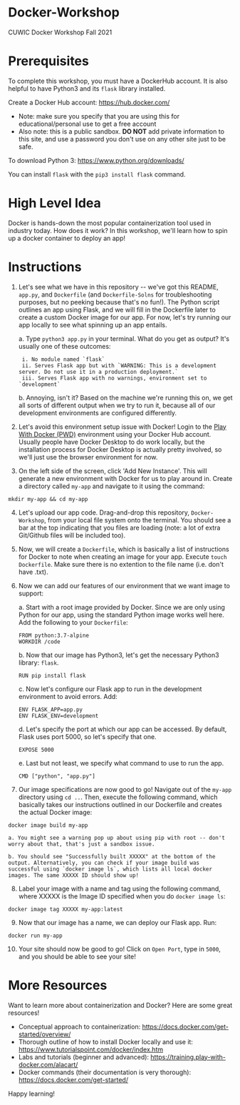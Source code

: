 # Docker-Workshop
CUWIC Docker Workshop Fall 2021

# Prerequisites

To complete this workshop, you must have a DockerHub account. It is also helpful to have Python3 and its `flask` library installed.

Create a Docker Hub account: https://hub.docker.com/ 
- Note: make sure you specify that you are using this for educational/personal use to get a free account
- Also note: this is a public sandbox. **DO NOT** add private information to this site, and use a password you don't use on any other site just to be safe.

To download Python 3: https://www.python.org/downloads/

You can install `flask` with the `pip3 install flask` command.

# High Level Idea
Docker is hands-down the most popular containerization tool used in industry today. How does it work? In this workshop, we'll learn how to spin up a docker container to deploy an app!

# Instructions
1. Let's see what we have in this repository -- we've got this README, `app.py`, and `Dockerfile` (and `Dockerfile-Solns` for troubleshooting purposes, but no peeking because that's no fun!). The Python script outlines an app using Flask, and we will fill in the Dockerfile later to create a custom Docker image for our app. For now, let's try running our app locally to see what spinning up an app entails.
    
    a. Type `python3 app.py` in your terminal. What do you get as output? It's usually one of these outcomes:
        
        i. No module named `flask`
        ii. Serves Flask app but with `WARNING: This is a development server. Do not use it in a production deployment.`
        iii. Serves Flask app with no warnings, environment set to `development`

    b. Annoying, isn't it? Based on the machine we're running this on, we get all sorts of different output when we try to run it, because all of our development environments are configured differently.

2. Let's avoid this environment setup issue with Docker! Login to the [Play With Docker (PWD)](https://labs.play-with-docker.com/) environment using your Docker Hub account. Usually people have Docker Desktop to do work locally, but the installation process for Docker Desktop is actually pretty involved, so we'll just use the browser environment for now.

3. On the left side of the screen, click 'Add New Instance'. This will generate a new environment with Docker for us to play around in. Create a directory called `my-app` and navigate to it using the command:
```
mkdir my-app && cd my-app
```

4. Let's upload our app code. Drag-and-drop this repository, `Docker-Workshop`, from your local file system onto the terminal. You should see a bar at the top indicating that you files are loading (note: a lot of extra Git/Github files will be included too).

5. Now, we will create a `Dockerfile`, which is basically a list of instructions for Docker to note when creating an image for your app. Execute `touch Dockerfile`. Make sure there is no extention to the file name (i.e. don't have .txt).

6. Now we can add our features of our environment that we want image to support:
    
    a. Start with a root image provided by Docker. Since we are only using Python for our app, using the standard Python image works well here. Add the following to your  `Dockerfile`:
    ```
    FROM python:3.7-alpine
    WORKDIR /code
    ```

    b. Now that our image has Python3, let's get the necessary Python3 library: `flask`.
    ```
    RUN pip install flask
    ```

    c. Now let's configure our Flask app to run in the development environment to avoid errors. Add:
    ```
    ENV FLASK_APP=app.py
    ENV FLASK_ENV=development
    ```

    d. Let's specify the port at which our app can be accessed. By default, Flask uses port 5000, so let's specify that one.
    ```
    EXPOSE 5000
    ```

    e. Last but not least, we specify what command to use to run the app.
    ```
    CMD ["python", "app.py"]
    ```

7. Our image specifications are now good to go! Navigate out of the `my-app` directory using `cd ..`. Then, execute the following command, which basically takes our instructions outlined in our Dockerfile and creates the actual Docker image:
```
docker image build my-app
```

    a. You might see a warning pop up about using pip with root -- don't worry about that, that's just a sandbox issue.
  
    b. You should see "Successfully built XXXXX" at the bottom of the output. Alternatively, you can check if your image build was successful using `docker image ls`, which lists all local docker images. The same XXXXX ID should show up!

8. Label your image with a name and tag using the following command, where XXXXX is the Image ID specified when you do `docker image ls`:
```
docker image tag XXXXX my-app:latest
```

9. Now that our image has a name, we can deploy our Flask app. Run:
```
docker run my-app
```

10. Your site should now be good to go! Click on `Open Port`, type in `5000`, and you should be able to see your site!

# More Resources
Want to learn more about containerization and Docker? Here are some great resources!
- Conceptual approach to containerization: https://docs.docker.com/get-started/overview/ 
- Thorough outline of how to install Docker locally and use it: https://www.tutorialspoint.com/docker/index.htm 
- Labs and tutorials (beginner and advanced): https://training.play-with-docker.com/alacart/
- Docker commands (their documentation is very thorough): https://docs.docker.com/get-started/  

Happy learning!
